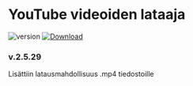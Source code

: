 # YouTube videoiden lataaja

![version](https://img.shields.io/badge/version-v2.5.34-blue)
[![Download][Download-badge]][Download-link]

[Download-badge]: https://img.shields.io/badge/Lataa-v2.5.32%20-orange
[Download-link]: https://github.com/artex100/laturi/raw/main/mysetup.exe

### v.2.5.29
Lisättiin latausmahdollisuus .mp4 tiedostoille
